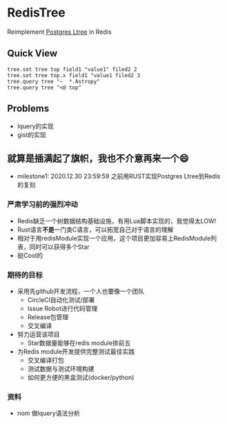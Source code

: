 # RedisTree

Reimplement [Postgres Ltree](https://www.postgresql.org/docs/12/ltree.html) in Redis

## Quick View
```redis
tree.set tree top field1 "value1" filed2 2
tree.set tree top.x field1 "value1 filed2 3
tree.query tree "~  *.Astropy"
tree.query tree "<@ top"
```

## Problems
- lquery的实现
- gist的实现




## 就算是插满起了旗帜，我也不介意再来一个😄
- milestone1: 2020.12.30 23:59:59 之前用RUST实现Postgres Ltree到Redis的复刻

### 严肃学习前的强烈冲动
- Redis缺乏一个树数据结构基础设施，有用Lua脚本实现的，我觉得太LOW!
- Rust语言**不是**一门类C语言，可以拓宽自己对于语言的理解
- 相对于用redisModule实现一个应用，这个项目更加容易上RedisModule列表，同时可以获得多个Star
- 挺Cool的

### 期待的目标
- 采用先github开发流程，一个人也要像一个团队
  - CircleCI自动化测试/部署 
  - Issue Robot进行代码管理 
  - Release包管理
  - 交叉编译
- 努力运营该项目
  - Star数据量能够在redis module排前五
- 为Redis module开发提供完整测试最佳实践
  - 交叉编译打包 
  - 测试数据与测试环境构建
  - 如何更方便的黑盒测试(docker/python)
  
  
### 资料
- nom 做lquery语法分析